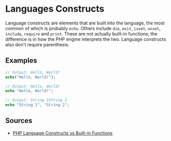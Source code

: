 # Languages Constructs

Language constructs are elements that are built into the language, the most common of which is probably `echo`. Others include `die`, `exit`, `isset`, `unset`, `include`, `require` and `print`. These are not actually built-in functions; the difference is in how the PHP engine interprets the two. Language constructs also don't require parenthesis.

## Examples

```php
// Output: Hello, World!
echo("Hello, World!");

// Output: Hello, World!
echo "Hello, World!";

// Output: String 1String 2
echo "String 1", "String 2";
```

## Sources

- [PHP Language Constructs vs Built-in Functions](http://www.phpknowhow.com/basics/language-constructs-vs-built-in-functions/)
